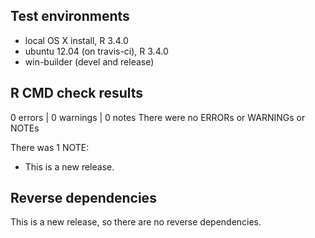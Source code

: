## Test environments
* local OS X install, R 3.4.0
* ubuntu 12.04 (on travis-ci), R 3.4.0
* win-builder (devel and release)

## R CMD check results
0 errors | 0 warnings | 0 notes
There were no ERRORs or WARNINGs or NOTEs

There was 1 NOTE:

* This is a new release.

## Reverse dependencies

This is a new release, so there are no reverse dependencies.
